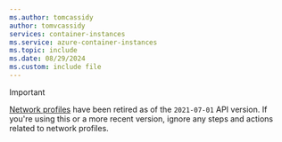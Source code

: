 ```yaml
---
ms.author: tomcassidy
author: tomvcassidy
services: container-instances
ms.service: azure-container-instances
ms.topic: include
ms.date: 08/29/2024
ms.custom: include file
---
```


> [!IMPORTANT]
> [Network profiles](../../container-instances-virtual-network-concepts.md#network-profile) have been retired as of the `2021-07-01` API version. If you're using this or a more recent version, ignore any steps and actions related to network profiles.
